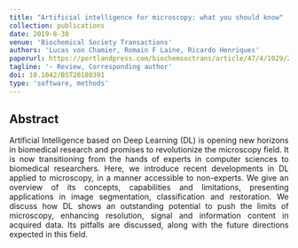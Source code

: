 ```yaml
---
title: "Artificial intelligence for microscopy: what you should know"
collection: publications
date: 2019-8-30
venue: 'Biochemical Society Transactions'
authors: 'Lucas von Chamier, Romain F Laine, Ricardo Henriques'
paperurl: https://portlandpress.com/biochemsoctrans/article/47/4/1029/219665/Artificial-intelligence-for-microscopy-what-you
tagline: '- Review, Corresponding author'
doi: 10.1042/BST20180391
type: 'software, methods'
---
```


<h2> Abstract </h2>
<p align= "justify">
Artificial Intelligence based on Deep Learning (DL) is opening new horizons in biomedical research and promises to revolutionize the microscopy field. It is now transitioning from the hands of experts in computer sciences to biomedical researchers. Here, we introduce recent developments in DL applied to microscopy, in a manner accessible to non-experts. We give an overview of its concepts, capabilities and limitations, presenting applications in image segmentation, classification and restoration. We discuss how DL shows an outstanding potential to push the limits of microscopy, enhancing resolution, signal and information content in acquired data. Its pitfalls are discussed, along with the future directions expected in this field.
